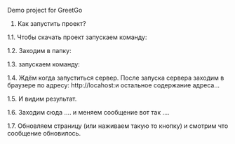 Demo project for GreetGo

1. Как запустить проект?

1.1. Чтобы скачать проект запускаем команду:

1.2. Заходим в папку:

1.3. запускаем команду:

1.4. Ждём когда запуститься сервер. После запуска сервера заходим в браузере по адресу:
	http://locahost:и остальное содержание адреса...

1.5. И видим результат.

1.6. Заходим сюда .... и меняем сообщение вот так ....

1.7. Обновляем страницу (или наживаем такую то кнопку) и смотрим что сообщение обновилось.


